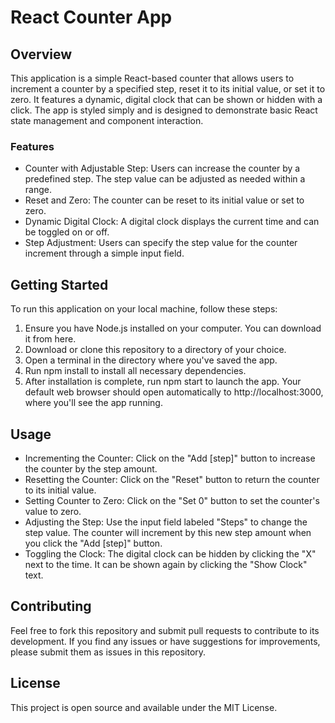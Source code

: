 # React Counter App
## Overview
This application is a simple React-based counter that allows users to increment a counter by a specified step, reset it to its initial value, or set it to zero. It features a dynamic, digital clock that can be shown or hidden with a click. The app is styled simply and is designed to demonstrate basic React state management and component interaction.

### Features
* Counter with Adjustable Step: Users can increase the counter by a predefined step. The step value can be adjusted as needed within a range.
* Reset and Zero: The counter can be reset to its initial value or set to zero.
* Dynamic Digital Clock: A digital clock displays the current time and can be toggled on or off.
* Step Adjustment: Users can specify the step value for the counter increment through a simple input field.

## Getting Started
To run this application on your local machine, follow these steps:

1. Ensure you have Node.js installed on your computer. You can download it from here.
2. Download or clone this repository to a directory of your choice.
3. Open a terminal in the directory where you've saved the app.
4. Run npm install to install all necessary dependencies.
5. After installation is complete, run npm start to launch the app. Your default web browser should open automatically to http://localhost:3000, where you'll see the app running.

## Usage
* Incrementing the Counter: Click on the "Add [step]" button to increase the counter by the step amount.
* Resetting the Counter: Click on the "Reset" button to return the counter to its initial value.
* Setting Counter to Zero: Click on the "Set 0" button to set the counter's value to zero.
* Adjusting the Step: Use the input field labeled "Steps" to change the step value. The counter will increment by this new step amount when you click the "Add [step]" button.
* Toggling the Clock: The digital clock can be hidden by clicking the "X" next to the time. It can be shown again by clicking the "Show Clock" text.

## Contributing
Feel free to fork this repository and submit pull requests to contribute to its development. If you find any issues or have suggestions for improvements, please submit them as issues in this repository.

## License
This project is open source and available under the MIT License.
